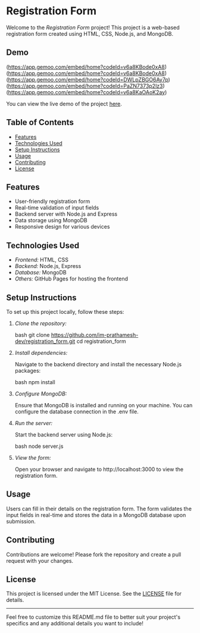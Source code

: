 # Registration Form

Welcome to the *Registration Form* project! This project is a web-based registration form created using HTML, CSS, Node.js, and MongoDB.

## Demo
(https://app.gemoo.com/embed/home?codeId=v6a8KBode0xA8)
(https://app.gemoo.com/embed/home?codeId=v6a8KBode0xA8)
(https://app.gemoo.com/embed/home?codeId=DWLpZBGO6Ay7p)
(https://app.gemoo.com/embed/home?codeId=PaZN7373p2lz3)
(https://app.gemoo.com/embed/home?codeId=v6a8KaOAoK2ay)

You can view the live demo of the project [here](https://im-prathamesh-dev.github.io/registration_form/).


## Table of Contents

- [Features](#features)
- [Technologies Used](#technologies-used)
- [Setup Instructions](#setup-instructions)
- [Usage](#usage)
- [Contributing](#contributing)
- [License](#license)

## Features

- User-friendly registration form
- Real-time validation of input fields
- Backend server with Node.js and Express
- Data storage using MongoDB
- Responsive design for various devices

## Technologies Used

- *Frontend:* HTML, CSS
- *Backend:* Node.js, Express
- *Database:* MongoDB
- *Others:* GitHub Pages for hosting the frontend

## Setup Instructions

To set up this project locally, follow these steps:

1. *Clone the repository:*

   bash
   git clone https://github.com/im-prathamesh-dev/registration_form.git
   cd registration_form
   

2. *Install dependencies:*

   Navigate to the backend directory and install the necessary Node.js packages:

   bash
   npm install
   

3. *Configure MongoDB:*

   Ensure that MongoDB is installed and running on your machine. You can configure the database connection in the .env file.

4. *Run the server:*

   Start the backend server using Node.js:

   bash
   node server.js
   

5. *View the form:*

   Open your browser and navigate to http://localhost:3000 to view the registration form.

## Usage

Users can fill in their details on the registration form. The form validates the input fields in real-time and stores the data in a MongoDB database upon submission.

## Contributing

Contributions are welcome! Please fork the repository and create a pull request with your changes.

## License

This project is licensed under the MIT License. See the [LICENSE](LICENSE) file for details.

---

Feel free to customize this README.md file to better suit your project's specifics and any additional details you want to include!
